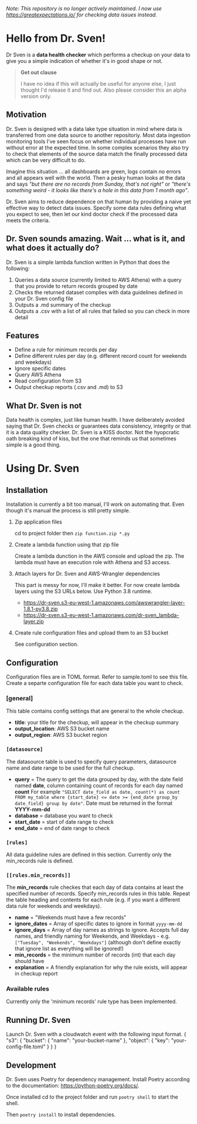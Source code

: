 _Note: This repository is no longer actively maintained. I now use https://greatexpectations.io/ for checking data issues instead._

# Hello from Dr. Sven!
Dr Sven is a **data health checker** which performs a checkup on your data to  give you a simple indication of whether it's in good shape or not.

> **Get out clause**
>
> I have no idea if this will actually be useful for anyone else, I just thought I'd release it and find out. Also please consider this an alpha version only.

## Motivation
Dr. Sven is designed with a data lake type situation in mind where data is transferred from one data source to another repositoriy. Most data ingestion monitoring tools I've seen focus on whether individual processes have run without error at the expected time. In some complex scenarios they also try  to check that elements of the source data match the finally processed data which can be very difficult to do.

Imagine this situation ... all dashboards are green, logs contain no errors and all appears well with the world. Then a pesky human looks at the data and says *"but there are no records from Sunday, that's not right"* or *"there's something weird - it looks like there's a hole in this data from 1 month ago"*.

Dr. Sven aims to reduce dependence on that human by providing a naive yet effective way to detect data issues. Specify some data rules defining what you expect to see, then let our kind doctor check if the processed data meets the criteria.

## Dr. Sven sounds amazing. Wait ... what is it, and what does it actually do?

Dr. Sven is a simple lambda function written in Python that does the following:
1. Queries a data source (currently limited to AWS Athena) with a query that you provide to return records grouped by date
2. Checks the returned dataset complies with data guidelines defined in your Dr. Sven config file
3. Outputs a .md summary of the checkup
4. Outputs a .csv with a list of all rules that failed so you can check in more detail
 
 ## Features
 - Define a rule for minimum records per day
 - Define different rules per day (e.g. different record count for weekends and weekdays)
 - Ignore specific dates
 - Query AWS Athena
 - Read configuration from S3
 - Output checkup reports (.csv and .md) to S3

## What Dr. Sven is not
 Data health is complex, just like human health. I have deliberately avoided saying that Dr. Sven checks or guarantees data consistency, integrity or that it is a data quality checker. Dr. Sven is a KISS doctor. Not the hyopcratic oath breaking kind of kiss, but the one that reminds us that sometimes simple is a good thing.

 # Using Dr. Sven
 ## Installation
 Installation is currently a bit too manual, I'll work on automating that. Even though it's manual the process is still pretty simple.
 1. Zip application files

    cd to project folder then `zip function.zip *.py`

 2. Create a lambda function using that zip file
 
    Create a lambda dunction in the AWS console and upload the zip. The lambda must have an execution role with Athena and S3 access.

 3. Attach layers for Dr. Sven and AWS-Wrangler dependencies

    This part is messy for now, I'll make it better. For now create lambda layers using the S3 URLs below. Use Python 3.8 runtime.
    - https://dr-sven.s3-eu-west-1.amazonaws.com/awswrangler-layer-1.8.1-py3.8.zip
    - https://dr-sven.s3-eu-west-1.amazonaws.com/dr-sven_lambda-layer.zip

 4. Create rule configuration files and upload them to an S3 bucket

    See configuration section.


 ## Configuration
 Configuration files are in TOML format. Refer to sample.toml to see this file. Create a separte configuration  file for each data table you want to check.

### [general]
This table contains config settings that are general to the whole checkup.
- **title**: your title for the checkup, will appear in the checkup summary
- **output_location**: AWS S3 bucket name
- **output_region**: AWS S3 bucket region

### `[datasource]`
The datasource table is used to specify query parameters, datasource name and date range to be used for the full checkup.
- **query** = The query to get the data grouped by day, with the date field named **date**, column containing count of records for each day named **count** For example `"SELECT date_field as date, count(*) as count FROM my_table where {start_date} <= date >= {end_date group_by date_field} group by date"`. Date must be returned in the format **YYYY-mm-dd**
- **database** = database you want to check
- **start_date** = start of date range to check
- **end_date** = end of date range to check

### `[rules]`
All data guideline rules are defined in this section. Currently only the min_records rule is defined.
### `[[rules.min_records]]`
 The **min_records** rule checkes that each day of data contains at least the specified number of records. Specify min_records rules in this table. Repeat the table heading and contents for each rule (e.g. if you want a different data rule for weekends and weekdays).

- **name** = "Weekends must have a few records"
- **ignore_dates** = Array of specific dates to ignore in format `yyyy-mm-dd`
- **ignore_days** = Array of day names as strings to ignore. Accepts full day names, and friendly naming for Weekends, and Weekdays - e.g. `["Tuesday", "Weekends", "Weekdays"]` (although don't define exactly that ignore list as everything will be ignored!)
- **min_records** = the minimum number of records (int) that each day should have
- **explanation** = A friendly explanation for why the rule exists, will appear in checkup report

 ### Available rules
 Currently only the 'minimum records' rule type has been implemented.

 ## Running Dr. Sven
 Launch Dr. Sven with a cloudwatch event with the following input format.
 {
  "s3": {
    "bucket": {
      "name": "your-bucket-name"
    },
    "object": {
      "key": "your-config-file.toml"
    }
  }
}

 ## Development
 Dr. Sven uses Poetry for dependency management. Install Poetry according to the documentation: https://python-poetry.org/docs/.

 Once installed cd to the project folder and run
 `poetry shell` to start the shell.

 Then `poetry install` to install dependencies.



